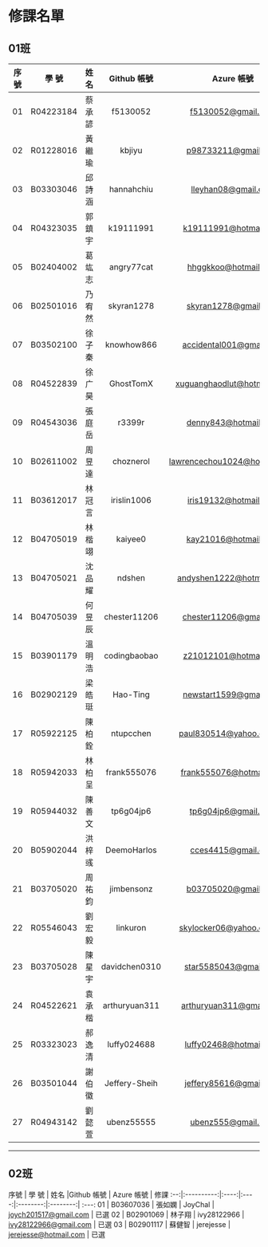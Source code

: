 # 修課名單

## 01班

序號 | 學      號 | 姓名 | Github 帳號 | Azure 帳號 | 修課
:--:|:----------:|:----:|:--------:|:--------:| :---:
01 | R04223184 | 蔡承諺 | f5130052      | f5130052@gmail.com           | 已選
02 | R01228016 | 黃繼瑜 | kbjiyu        | p98733211@gmail.com          | 已選
03 | B03303046 | 邱詩涵 | hannahchiu	| lleyhan08@gmail.com          | 已選
04 | R04323035 | 郭鎮宇 | k19111991     | k19111991@hotmail.com        | 已選
05 | B02404002 | 葛竑志 | angry77cat    | hhggkkoo@hotmail.com         | 已選
06 | B02501016 | 乃宥然 | skyran1278	| skyran1278@gmail.com         | 已選
07 | B03502100 | 徐子秦 | knowhow866    | accidental001@gmail.com      | 已選
08 | R04522839 | 徐广昊 | GhostTomX     | xuguanghaodlut@hotmail.com   | 已選
09 | R04543036 | 張庭岳 | r3399r        | denny843@hotmail.com         | 已選
10 | B02611002 | 周昱達 | choznerol     | lawrencechou1024@hotmail.com | 已選
11 | B03612017 | 林冠言 | irislin1006   | iris19132@hotmail.com        | 已選
12 | B04705019 | 林楷翊 | kaiyee0       | kay21016@hotmail.com         | 已選
13 | B04705021 | 沈品耀 | ndshen        | andyshen1222@hotmail.com     | 已選
14 | B04705039 | 何昱辰 | chester11206  | chester11206@gmail.com       | 已選
15 | B03901179 | 溫明浩 | codingbaobao  | z21012101@hotmail.com        | 已選
16 | B02902129 | 梁皓珽 | Hao-Ting      | newstart1599@gmail.com       | 已選
17 | R05922125 | 陳柏銓 | ntupcchen     | paul830514@yahoo.com.tw      | 已選
18 | R05942033 | 林柏呈 | frank555076   | frank555076@hotmail.com      | 已選
19 | R05944032 | 陳善文 | tp6g04jp6     | tp6g04jp6@gmail.com          | 已選
20 | B05902044 | 洪梓彧 | DeemoHarlos   | cces4415@gmail.com           |
21 | B03705020 | 周祐鈞 | jimbensonz    | b03705020@gmail.com          | 
22 | R05546043 | 劉宏毅 | linkuron      | skylocker06@yahoo.com.tw     | 
23 | B03705028 | 陳星宇 | davidchen0310 | star5585043@gmail.com        | 
24 | R04522621 | 袁承楷 | arthuryuan311 | arthuryuan311@gmail.com      | 
25 | R03323023 | 郝逸清 | luffy024688	| luffy02468@hotmail.com       | 
26 | B03501044 | 謝伯徽 | Jeffery-Sheih	| jeffery85616@gmail.com       | 
27 | R04943142 | 劉懿萱 | ubenz55555    | ubenz555@gmail.com           | 

---

## 02班
序號 | 學 號 | 姓名 |Github 帳號 | Azure 帳號 | 修課
:--:|:----------:|:----:|:----:|:--------:|:--------:| :---:
01 | B03607036 | 張如嫻 | JoyChal     | joych201517@gmail.com | 已選
02 | B02901069 | 林子翔 | ivy28122966 | ivy28122966@gmail.com | 已選
03 | B02901117 | 蘇健智 | jerejesse   | jerejesse@hotmail.com | 已選

